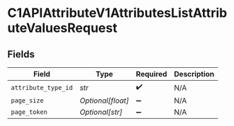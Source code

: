 # C1APIAttributeV1AttributesListAttributeValuesRequest


## Fields

| Field               | Type                | Required            | Description         |
| ------------------- | ------------------- | ------------------- | ------------------- |
| `attribute_type_id` | *str*               | :heavy_check_mark:  | N/A                 |
| `page_size`         | *Optional[float]*   | :heavy_minus_sign:  | N/A                 |
| `page_token`        | *Optional[str]*     | :heavy_minus_sign:  | N/A                 |